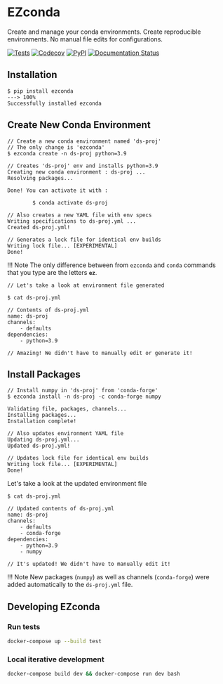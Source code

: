 # EZconda

Create and manage your conda environments. Create reproducible environments. No manual file edits for configurations.

[![Tests](https://github.com/SarthakJariwala/ezconda/workflows/Tests/badge.svg)](https://github.com/SarthakJariwala/ezconda/actions?workflow=Tests)
[![Codecov](https://codecov.io/gh/SarthakJariwala/ezconda/branch/master/graph/badge.svg)](https://codecov.io/gh/SarthakJariwala/ezconda)
[![PyPI](https://img.shields.io/pypi/v/ezconda.svg)](https://pypi.org/project/ezconda/)
[![Documentation Status](https://github.com/SarthakJariwala/ezconda/workflows/Docs/badge.svg)](https://ezconda.sarthakjariwala.com)

## Installation


<div class="termy">

```console
$ pip install ezconda
---> 100%
Successfully installed ezconda
```

</div>


## Create New Conda Environment

<div class="termy">

```console
// Create a new conda environment named 'ds-proj'
// The only change is 'ezconda'
$ ezconda create -n ds-proj python=3.9

// Creates 'ds-proj' env and installs python=3.9
Creating new conda environment : ds-proj ...
Resolving packages...

Done! You can activate it with :

        $ conda activate ds-proj

// Also creates a new YAML file with env specs
Writing specifications to ds-proj.yml ...
Created ds-proj.yml!

// Generates a lock file for identical env builds
Writing lock file... [EXPERIMENTAL]
Done!
```
</div>


!!! Note
    The only difference between from `ezconda` and `conda` commands that you type are the letters **`ez`**.

<div class="termy">

```console
// Let's take a look at environment file generated

$ cat ds-proj.yml

// Contents of ds-proj.yml
name: ds-proj
channels:
    - defaults
dependencies:
    - python=3.9

// Amazing! We didn't have to manually edit or generate it!
```

</div>


## Install Packages

<div class="termy">

```console
// Install numpy in 'ds-proj' from 'conda-forge'
$ ezconda install -n ds-proj -c conda-forge numpy

Validating file, packages, channels...
Installing packages...
Installation complete!

// Also updates environment YAML file
Updating ds-proj.yml...
Updated ds-proj.yml!

// Updates lock file for identical env builds
Writing lock file... [EXPERIMENTAL]
Done!
```
</div>

Let's take a look at the updated environment file

<div class="termy">

```console
$ cat ds-proj.yml

// Updated contents of ds-proj.yml
name: ds-proj
channels:
    - defaults
    - conda-forge
dependencies:
    - python=3.9
    - numpy

// It's updated! We didn't have to manually edit it!
```
</div>

!!! Note
    New packages (`numpy`) as well as channels (`conda-forge`) were added automatically to the `ds-proj.yml` file.

## Developing EZconda

### Run tests

```bash
docker-compose up --build test
```

### Local iterative development

```bash
docker-compose build dev && docker-compose run dev bash
```